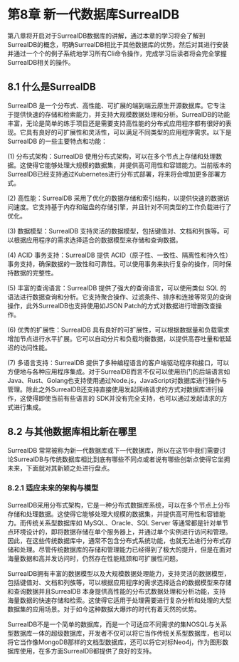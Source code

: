 # 第8章 新一代数据库SurrealDB

第八章将开启对于SurrealDB数据库的讲解，通过本章的学习将会了解到SurrealDB的概念，明确SurrealDB相比于其他数据库的优势。然后对其进行安装并通过一个个的例子系统地学习所有Cli命令操作，完成学习后读者将会完全掌握SurrealDB相关的操作。

## 8.1 什么是SurrealDB

SurrealDB 是一个分布式、高性能、可扩展的端到端云原生开源数据库。它专注于提供快速的存储和检索能力，并支持大规模数据处理和分析。SurrealDB的功能丰富，无论是简单的练手项目还是需要支持高性能的分布式应用程序都有很好的表现。它具有良好的可扩展性和灵活性，可以满足不同类型的应用程序需求。以下是 SurrealDB 的一些主要特点和功能：

(1)  分布式架构：SurrealDB 使用分布式架构，可以在多个节点上存储和处理数据。这使得它能够处理大规模的数据集，并提供高可用性和容错能力。当前版本的SurrealDB已经支持通过Kubernetes进行分布式部署，将来将会增加更多部署方式。

(2)  高性能：SurrealDB 采用了优化的数据存储和索引结构，以提供快速的数据访问速度。它支持基于内存和磁盘的存储引擎，并且针对不同类型的工作负载进行了优化。

(3)  数据模型：SurrealDB 支持灵活的数据模型，包括键值对、文档和列族等。可以根据应用程序的需求选择适合的数据模型来存储和查询数据。

(4)  ACID 事务支持：SurrealDB 提供 ACID（原子性、一致性、隔离性和持久性）事务支持，确保数据的一致性和可靠性。可以使用事务来执行复杂的操作，同时保持数据的完整性。

(5)  丰富的查询语言：SurrealDB 提供了强大的查询语言，可以使用类似 SQL 的语法进行数据查询和分析。它支持聚合操作、过滤条件、排序和连接等常见的查询操作，此外SurrealDB也支持使用如JSON Patch的方式对数据进行增删改查操作。

(6)  优秀的扩展性：SurrealDB 具有良好的可扩展性，可以根据数据量和负载需求增加节点进行水平扩展。它可以自动分片和负载均衡数据，以提供高吞吐量和低延迟的访问性能。

(7)  多语言支持：SurrealDB 提供了多种编程语言的客户端驱动程序和接口，可以方便地与各种应用程序集成。对于SurrealDB而言不仅可以使用热门的后端语言如Java、Rust、Golang也支持使用通过Node.js，JavaScript对数据库进行操作与管理。除此之外SurrealDB还支持直接使用发起网络请求的方式对数据库进行操作，这使得即使当前有些语言的 SDK并没有完全支持，也可以通过发起请求的方式进行集成。

## 8.2 与其他数据库相比新在哪里

SurrealDB 常常被称为新一代数据库或下一代数据库，所以在这节中我们需要讨论SurrealDB与传统数据库相比到底有哪些不同点或者说有哪些创新点使得它坐拥未来，下面就对其新颖之处进行盘点。

### 8.2.1 适应未来的架构与模型

SurrealDB采用分布式架构，它是一种分布式数据库系统，可以在多个节点上分布存储和处理数据。这使得它能够处理大规模的数据集，并提供高可用性和容错能力。而传统关系型数据库如 MySQL、Oracle、SQL Server 等通常都是针对单节点环境设计的，即将数据存储在单个服务器上，并通过单个实例进行访问和管理。因此，在这些传统数据库中，通常不包含分布式系统功能，也就无法进行分布式存储和处理。尽管传统数据库的存储和管理能力已经得到了极大的提升，但是在面对海量数据和高并发访问时，仍然存在性能瓶颈和可扩展性问题。

SurrealDB拥有丰富的数据模型以及大规模数据处理能力，支持灵活的数据模型，包括键值对、文档和列族等，可以根据应用程序的需求选择适合的数据模型来存储和查询数据并且SurrealDB 本身提供高性能的分布式数据处理和分析功能，支持海量数据的快速存储和检索。这使得它适用于处理需要进行复杂分析和处理的大型数据集的应用场景。对于如今这种数据大爆炸的时代有着天然的优势。

SurrealDB不是一个简单的数据库，而是一个可适应不同需求的集NOSQL与关系型数据库一体的超级数据库，开发者不仅可以将它当作传统关系型数据库，也可以将它当作像MongoDB那样的文档型数据库，还可以将它对标Neo4j，作为图形数据库使用，在多方面SurrealDB都提供了良好的支持。